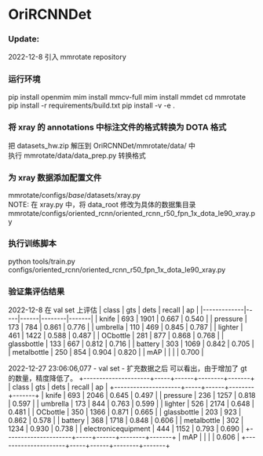 # OriRCNNDet

### Update:
2022-12-8 引入 mmrotate repository


### 运行环境
pip install openmim
mim install mmcv-full
mim install mmdet
cd mmrotate
pip install -r requirements/build.txt
pip install -v -e .


### 将 xray 的 annotations 中标注文件的格式转换为 DOTA 格式  
把 datasets_hw.zip 解压到 OriRCNNDet/mmrotate/data/ 中  
执行 mmrotate/data/data_prep.py 转换格式  


### 为 xray 数据添加配置文件  
mmrotate/configs/_base_/datasets/xray.py   
NOTE: 在 xray.py 中，将 data_root 修改为具体的数据集目录  
mmrotate/configs/oriented_rcnn/oriented_rcnn_r50_fpn_1x_dota_le90_xray.py   


### 执行训练脚本
python tools/train.py  configs/oriented_rcnn/oriented_rcnn_r50_fpn_1x_dota_le90_xray.py  


### 验证集评估结果
2022-12-8 在 val set 上评估
| class       | gts | dets | recall | ap    |
|-------------|-----|------|--------|-------|
| knife       | 693 | 1901 | 0.667  | 0.540 |
| pressure    | 173 | 784  | 0.861  | 0.776 |
| umbrella    | 110 | 469  | 0.845  | 0.787 |
| lighter     | 461 | 1422 | 0.588  | 0.487 |
| OCbottle    | 281 | 877  | 0.868  | 0.768 |
| glassbottle | 133 | 667  | 0.812  | 0.716 |
| battery     | 303 | 1069 | 0.842  | 0.705 |
| metalbottle | 250 | 854  | 0.904  | 0.820 |
| mAP         |     |      |        | 0.700 |

2022-12-27 23:06:06,077 - val set - 扩充数据之后
可以看出，由于增加了 gt 的数量，精度降低了。
+---------------------+-----+------+--------+-------+
| class               | gts | dets | recall | ap    |
+---------------------+-----+------+--------+-------+
| knife               | 693 | 2046 | 0.645  | 0.497 |
| pressure            | 236 | 1257 | 0.818  | 0.597 |
| umbrella            | 173 | 844  | 0.763  | 0.599 |
| lighter             | 526 | 2174 | 0.648  | 0.481 |
| OCbottle            | 350 | 1366 | 0.871  | 0.665 |
| glassbottle         | 203 | 923  | 0.862  | 0.578 |
| battery             | 368 | 1718 | 0.848  | 0.606 |
| metalbottle         | 302 | 1234 | 0.930  | 0.738 |
| electronicequipment | 444 | 1152 | 0.793  | 0.690 |
+---------------------+-----+------+--------+-------+
| mAP                 |     |      |        | 0.606 |
+---------------------+-----+------+--------+-------+